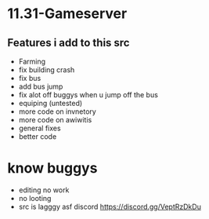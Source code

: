 # 11.31-Gameserver

## Features i add to this src

- Farming
- fix building crash
- fix bus
- add bus jump
- fix alot off buggys when u jump off the bus
- equiping (untested)
- more code on invnetory
- more code on awiwitis
- general fixes
- better code

 # know buggys
 - editing no work
 - no looting
 - src is lagggy asf
discord https://discord.gg/VeptRzDkDu
